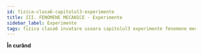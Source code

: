 ```yaml
---
id: fizica-clasa6-capitolul3-experimente
title: III. FENOMENE MECANICE - Experimente
sidebar_label: Experimente
tags: fizica clasa6 invatare usoara capitolul3 experimente fenomene mecanice
---
```


**În curând**
